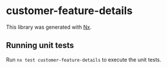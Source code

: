 # customer-feature-details

This library was generated with [Nx](https://nx.dev).

## Running unit tests

Run `nx test customer-feature-details` to execute the unit tests.
